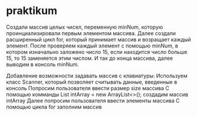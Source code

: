 # praktikum

Создали массив целых чисел, переменную minNum, которую проинциализировали первым элементом массива. 
Далее создали расширенный цикл for, который принимает массив и возращает каждый элемент. 
После проверяем каждый элемент с помощью minNum, в котором изначально заложено число 15, если находится число больше 15,
то 15 заменяется этим числом. И так до конца массива, далее выводим в консоль minNum.

Добавление возможности задавать массив с клавиатуры: 
Используем класс Scanner, который позволяет считывать данные, введенные в консоль
Попросим пользователя ввести размер size массива
С помощью комманды  List<Integer> intArray = new ArrayList<>(); создадим массив intArray
Далее попросим пользователя ввести элементы массива
С помощью цикла for заполним массив